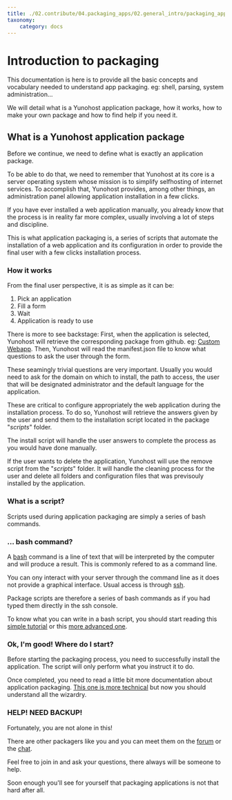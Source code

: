 ```yaml
---
title: ./02.contribute/04.packaging_apps/02.general_intro/packaging_apps_start.md
taxonomy:
    category: docs
---
```

# Introduction to packaging

This documentation is here is to provide all the basic concepts and vocabulary needed to understand app packaging. eg: shell, parsing, system administration...

We will detail what is a Yunohost application package, how it works, how to make your own package and how to find help if you need it.

## What is a Yunohost application package

Before we continue, we need to define what is exactly an application package.

To be able to do that, we need to remember that Yunohost at its core is a server operating system whose mission is to simplify selfhosting of internet services. To accomplish that, Yunohost provides, among other things, an administration panel allowing application installation in a few clicks.

If you have ever installed a web application manually, you already know that the process is in reality far more complex, usually involving a lot of steps and discipline.

This is what application packaging is, a series of scripts that automate the installation of a web application and its configuration in order to provide the final user with a few clicks installation process.

### How it works

From the final user perspective, it is as simple as it can be:

1. Pick an application
2. Fill a form
3. Wait
4. Application is ready to use

There is more to see backstage:
First, when the application is selected, Yunohost will retrieve the corresponding package from github. eg: [Custom Webapp](https://github.com/YunoHost-Apps/my_webapp_ynh).
Then, Yunohost will read the manifest.json file to know what questions to ask the user through the form.

These seamingly trivial questions are very important. Usually you would need to ask for the domain on which to install, the path to access, the user that will be designated administrator and the default language for the application.

These are critical to configure appropriately the web application during the installation process. To do so, Yunohost will retrieve the answers given by the user and send them to the installation script located in the package "*scripts*" folder.

The install script will handle the user answers to complete the process as you would have done manually.

If the user wants to delete the application, Yunohost will use the remove script from the "*scripts*" folder. It will handle the cleaning process for the user and delete all folders and configuration files that was previsouly installed by the application.

### What is a script?

Scripts used during application packaging are simply a series of bash commands.

### ... bash command?

A [bash](https://en.wikipedia.org/wiki/Bash_%28Unix_shell%29) command is a line of text that will be interpreted by the computer and will produce a result. This is commonly refered to as a command line.

You can ony interact with your server through the command line as it does not provide a graphical interface. Usual access is through [ssh](/ssh_en).

Package scripts are therefore a series of bash commands as if you had typed them directly in the ssh console.

To know what you can write in a bash script, you should start reading this [simple tutorial](https://debian-facile.org/doc:programmation:shells:debuter-avec-les-scripts-shell-bash) or this [more advanced one](http://aral.iut-rodez.fr/fr/sanchis/enseignement/bash/index.html).

### Ok, I'm good! Where do I start?

Before starting the packaging process, you need to successfully install the application. The script will only perform what you instruct it to do.

Once completed, you need to read a little bit more documentation about application packaging. [This one is more technical](/packaging_apps_en) but now you should understand all the wizardry.

### HELP! NEED BACKUP!

Fortunately, you are not alone in this!

There are other packagers like you and you can meet them on the [forum](https://forum.yunohost.org/c/apps-packaging) or the [chat](xmpp:apps@conference.yunohost.org?join).

Feel free to join in and ask your questions, there always will be someone to help.

Soon enough you'll see for yourself that packaging applications is not that hard after all.
